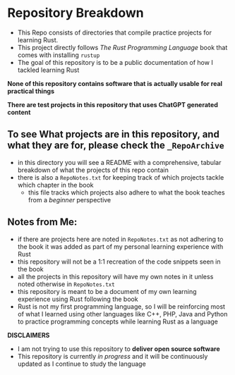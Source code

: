 # Repository Breakdown

- This Repo consists of directories that compile practice projects for learning Rust.
- This project directly follows *The Rust Programming Language* book that comes with installing `rustup`
- The goal of this repository is to be a public documentation of how I tackled learning Rust

**None of this repository contains software that is actually usable for real practical things**

**There are test projects in this repository that uses ChatGPT generated content**

## To see What projects are in this repository, and what they are for, please check the `_RepoArchive`
- in this directory you will see a README with a comprehensive, tabular breakdown of what the projects of this repo contain
- there is also a `RepoNotes.txt` for keeping track of which projects tackle which chapter in the book
    - this file tracks which projects also adhere to what the book teaches from a *beginner* perspective

##   Notes from Me:
- if there are projects here are noted in `RepoNotes.txt` as not adhering to the book it was added as part of my personal learning experience with Rust
- this repository will not be a 1:1 recreation of the code snippets seen in the book
- all the projects in this repository will have my own notes in it unless noted otherwise in `RepoNotes.txt`
- this repository is meant to be a document of my own learning experience using Rust following the book
- Rust is not my first programming language, so I will be reinforcing most of what I learned using other languages like C++, PHP, Java and Python to practice programming concepts while learning Rust as a language

**DISCLAIMERS**
- I am not trying to use this repository to **deliver open source software**
- This repository is currently *in progress* and it will be continuously updated as I continue to study the language